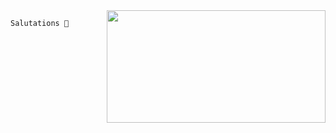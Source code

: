 
<img align="right" src="https://github-readme-stats.vercel.app/api/top-langs/?username=Peekaey&theme=tokyonight&layout=compact&langs_count=6" height="180" width="350">

```
Salutations 👋


   
         

```



> 

<!--
**Peekaayy/Peekaayy** is a ✨ _special_ ✨ repository because its `README.md` (this file) appears on your GitHub profile.


Here are some ideas to get you started:

- 🔭 I’m currently working on ...
- 🌱 I’m currently learning ...
- 👯 I’m looking to collaborate on ...
- 🤔 I’m looking for help with ...
- 💬 Ask me about ...
- 📫 How to reach me: ...
- 😄 Pronouns: ...
- ⚡ Fun fact: ...
-->
